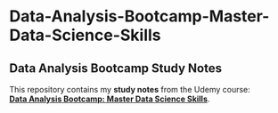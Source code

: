 # Data-Analysis-Bootcamp-Master-Data-Science-Skills

## Data Analysis Bootcamp Study Notes

This repository contains my **study notes** from the Udemy course:  
[**Data Analysis Bootcamp: Master Data Science Skills**](https://www.udemy.com/course/data-analysis-bootcamp-master-data-science-skills/).
